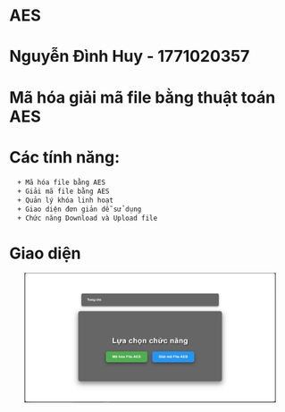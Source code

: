 # AES
# Nguyễn Đình Huy - 1771020357 
# Mã hóa giải mã file bằng thuật toán AES
# Các tính năng:
      + Mã hóa file bằng AES
      + Giải mã file bằng AES
      + Quản lý khóa linh hoạt
      + Giao diện đơn giản dễ sử dụng
      + Chức năng Download và Upload file
# Giao diện
<p align="center">
  <img src="z6624469578801_e19721679ec4ebceb21aa2dc71802f0b.jpg" width="450" />
</p>
